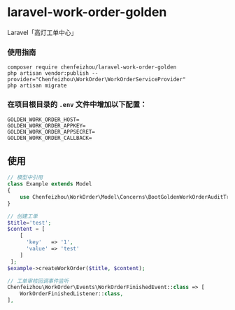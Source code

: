 # laravel-work-order-golden
Laravel「高灯工单中心」

### 使用指南

```
composer require chenfeizhou/laravel-work-order-golden
php artisan vendor:publish --provider="Chenfeizhou\WorkOrder\WorkOrderServiceProvider"
php artisan migrate
```

### 在项目根目录的 `.env` 文件中增加以下配置：

```
GOLDEN_WORK_ORDER_HOST=
GOLDEN_WORK_ORDER_APPKEY=
GOLDEN_WORK_ORDER_APPSECRET=
GOLDEN_WORK_ORDER_CALLBACK=
```

## 使用
```php
// 模型中引用
class Example extends Model
{
    use Chenfeizhou\WorkOrder\Model\Concerns\BootGoldenWorkOrderAuditTrait;
}

// 创建工单
$title='test';
$content = [
    [
      'key'   => '1', 
      'value' => 'test'
    ]
 ];
$example->createWorkOrder($title, $content);

// 工单审核回调事件监听
Chenfeizhou\WorkOrder\Events\WorkOrderFinishedEvent::class => [
  	WorkOrderFinishedListener::class,
],

```
